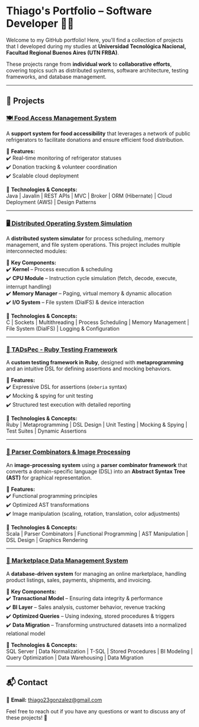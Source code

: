 # **Thiago's Portfolio – Software Developer** 🚀💡  

Welcome to my GitHub portfolio! Here, you'll find a collection of projects that I developed during my studies at **Universidad Tecnológica Nacional, Facultad Regional Buenos Aires (UTN FRBA)**.  

These projects range from **individual work** to **collaborative efforts**, covering topics such as distributed systems, software architecture, testing frameworks, and database management.  

---

## 📌 **Projects**  

### [🍽️ Food Access Management System](https://github.com/ThiagoGonzalezz/my-portfolio/tree/main/food-access-system)  
A **support system for food accessibility** that leverages a network of public refrigerators to facilitate donations and ensure efficient food distribution.  

🔹 **Features:**  
✔️ Real-time monitoring of refrigerator statuses  
✔️ Donation tracking & volunteer coordination  
✔️ Scalable cloud deployment  

🔹 **Technologies & Concepts:**  
Java | Javalin | REST APIs | MVC | Broker | ORM (Hibernate) | Cloud Deployment (AWS) | Design Patterns

---

### [🖥️ Distributed Operating System Simulation](https://github.com/ThiagoGonzalezz/my-portfolio/tree/main/distributed-os-simulation)  
A **distributed system simulator** for process scheduling, memory management, and file system operations. This project includes multiple interconnected modules:  

🔹 **Key Components:**  
✔️ **Kernel** – Process execution & scheduling  
✔️ **CPU Module** – Instruction cycle simulation (fetch, decode, execute, interrupt handling)  
✔️ **Memory Manager** – Paging, virtual memory & dynamic allocation  
✔️ **I/O System** – File system (DialFS) & device interaction  

🔹 **Technologies & Concepts:**  
 C | Sockets | Multithreading | Process Scheduling | Memory Management | File System (DialFS) | Logging & Configuration

---

### [🧪 TADsPec - Ruby Testing Framework](https://github.com/ThiagoGonzalezz/my-portfolio/tree/main/ruby-testing-framework)  
A **custom testing framework in Ruby**, designed with **metaprogramming** and an intuitive DSL for defining assertions and mocking behaviors.  

🔹 **Features:**  
✔️ Expressive DSL for assertions (`deberia` syntax)  
✔️ Mocking & spying for unit testing  
✔️ Structured test execution with detailed reporting  

🔹 **Technologies & Concepts:**  
Ruby | Metaprogramming | DSL Design | Unit Testing | Mocking & Spying | Test Suites | Dynamic Assertions  

---

### [🎨 Parser Combinators & Image Processing](https://github.com/ThiagoGonzalezz/my-portfolio/tree/main/parser-combinators-%26-image-processing)  
An **image-processing system** using a **parser combinator framework** that converts a domain-specific language (DSL) into an **Abstract Syntax Tree (AST)** for graphical representation.  

🔹 **Features:**  
✔️ Functional programming principles  
✔️ Optimized AST transformations  
✔️ Image manipulation (scaling, rotation, translation, color adjustments)  

🔹 **Technologies & Concepts:**  
Scala | Parser Combinators | Functional Programming | AST Manipulation | DSL Design | Graphics Rendering

---

### [🛒 Marketplace Data Management System](https://github.com/ThiagoGonzalezz/my-portfolio/tree/main/marketplace-db-system)  
A **database-driven system** for managing an online marketplace, handling product listings, sales, payments, shipments, and invoicing.  

🔹 **Key Components:**  
✔️ **Transactional Model** – Ensuring data integrity & performance  
✔️ **BI Layer** – Sales analysis, customer behavior, revenue tracking  
✔️ **Optimized Queries** – Using indexing, stored procedures & triggers  
✔️ **Data Migration** – Transforming unstructured datasets into a normalized relational model  

🔹 **Technologies & Concepts:**  
SQL Server | Data Normalization | T-SQL | Stored Procedures | BI Modeling | Query Optimization | Data Warehousing | Data Migration

---

## 📬 **Contact**  
📧 **Email:** [thiago23gonzalez@gmail.com](mailto:thiago23gonzalez@gmail.com)  

Feel free to reach out if you have any questions or want to discuss any of these projects! 🚀
